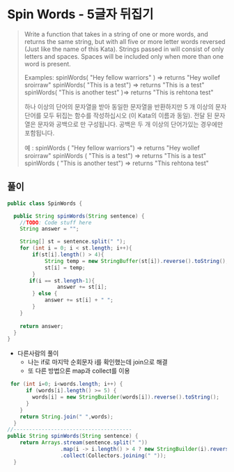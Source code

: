 # Spin Words - 5글자 뒤집기

> Write a function that takes in a string of one or more words, and returns the same string, but with all five or more letter words reversed (Just like the name of this Kata). Strings passed in will consist of only letters and spaces. Spaces will be included only when more than one word is present.
>
> Examples: spinWords( "Hey fellow warriors" ) => returns "Hey wollef sroirraw" spinWords( "This is a test") => returns "This is a test" spinWords( "This is another test" )=> returns "This is rehtona test"
>
> 하나 이상의 단어의 문자열을 받아 동일한 문자열을 반환하지만 5 개 이상의 문자 단어를 모두 뒤집는 함수를 작성하십시오 (이 Kata의 이름과 동일). 전달 된 문자열은 문자와 공백으로 만 구성됩니다.
> 공백은 두 개 이상의 단어가있는 경우에만 포함됩니다.
>
> 예 : spinWords ( "Hey fellow warriors") => returns "Hey wollef sroirraw"
>     spinWords ( "This is a test") => returns "This is a test"
>     spinWords ( "This is another test") => returns "This rehtona test"

## 풀이

```java
public class SpinWords {

  public String spinWords(String sentence) {
    //TODO: Code stuff here
    String answer = "";

    String[] st = sentence.split(" ");
    for (int i = 0; i < st.length; i++){
        if(st[i].length() > 4){
            String temp = new StringBuffer(st[i]).reverse().toString();
            st[i] = temp;
        }
       if(i == st.length-1){
                answer += st[i];
        } else {
            answer += st[i] + " ";
        }
    }
   
    return answer;
  }
}
```

- 다른사람의 풀이
  - 나는 if로 마지막 순회문자 i를 확인했는데 join으로 해결
  - 또 다른 방법으론 map과 collect를 이용

```java
 for (int i=0; i<words.length; i++) {
      if (words[i].length() >= 5) {
        words[i] = new StringBuilder(words[i]).reverse().toString();
      }
    }
    return String.join(" ",words);
  }
//--------------------------------------
public String spinWords(String sentence) {
    return Arrays.stream(sentence.split(" "))
                 .map(i -> i.length() > 4 ? new StringBuilder(i).reverse().toString() : i)
                 .collect(Collectors.joining(" "));
  }
```

